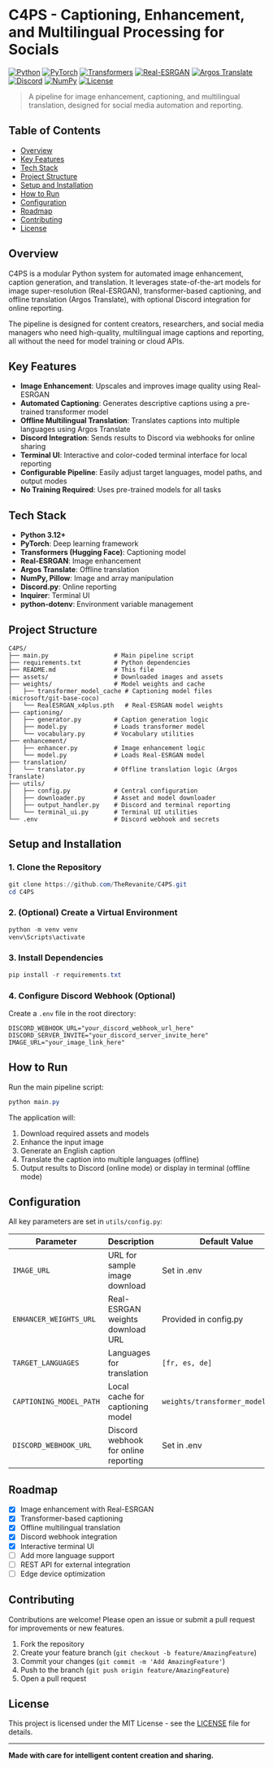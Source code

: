 # C4PS - Captioning, Enhancement, and Multilingual Processing for Socials

[![Python](https://img.shields.io/badge/Python-3.12%2B-blue.svg)](https://www.python.org/)
[![PyTorch](https://img.shields.io/badge/PyTorch-Latest-red.svg)](https://pytorch.org/)
[![Transformers](https://img.shields.io/badge/Transformers-HuggingFace-ff69b4.svg)](https://huggingface.co/docs/transformers/index)
[![Real-ESRGAN](https://img.shields.io/badge/RealESRGAN-Image%20Enhancement-4b8bbe.svg)](https://github.com/xinntao/Real-ESRGAN)
[![Argos Translate](https://img.shields.io/badge/Argos%20Translate-Offline%20Translation-008080.svg)](https://github.com/argosopentech/argos-translate)
[![Discord](https://img.shields.io/badge/Discord-Webhooks-5865F2.svg)](https://discord.com/)
[![NumPy](https://img.shields.io/badge/NumPy-Scientific-013243.svg)](https://numpy.org/)
[![License](https://img.shields.io/badge/License-MIT-green.svg)](./LICENSE)

> A pipeline for image enhancement, captioning, and multilingual translation, designed for social media automation and reporting.

## Table of Contents
- [Overview](#overview)
- [Key Features](#key-features)
- [Tech Stack](#tech-stack)
- [Project Structure](#project-structure)
- [Setup and Installation](#setup-and-installation)
- [How to Run](#how-to-run)
- [Configuration](#configuration)
- [Roadmap](#roadmap)
- [Contributing](#contributing)
- [License](#license)

## Overview
C4PS is a modular Python system for automated image enhancement, caption generation, and translation. It leverages state-of-the-art models for image super-resolution (Real-ESRGAN), transformer-based captioning, and offline translation (Argos Translate), with optional Discord integration for online reporting.

The pipeline is designed for content creators, researchers, and social media managers who need high-quality, multilingual image captions and reporting, all without the need for model training or cloud APIs.

## Key Features
- **Image Enhancement**: Upscales and improves image quality using Real-ESRGAN
- **Automated Captioning**: Generates descriptive captions using a pre-trained transformer model
- **Offline Multilingual Translation**: Translates captions into multiple languages using Argos Translate
- **Discord Integration**: Sends results to Discord via webhooks for online sharing
- **Terminal UI**: Interactive and color-coded terminal interface for local reporting
- **Configurable Pipeline**: Easily adjust target languages, model paths, and output modes
- **No Training Required**: Uses pre-trained models for all tasks

## Tech Stack
- **Python 3.12+**
- **PyTorch**: Deep learning framework
- **Transformers (Hugging Face)**: Captioning model
- **Real-ESRGAN**: Image enhancement
- **Argos Translate**: Offline translation
- **NumPy, Pillow**: Image and array manipulation
- **Discord.py**: Online reporting
- **Inquirer**: Terminal UI
- **python-dotenv**: Environment variable management

## Project Structure
```
C4PS/
├── main.py                  # Main pipeline script
├── requirements.txt         # Python dependencies
├── README.md                # This file
├── assets/                  # Downloaded images and assets
├── weights/                 # Model weights and cache
│   ├── transformer_model_cache # Captioning model files (microsoft/git-base-coco)
│   └── RealESRGAN_x4plus.pth   # Real-ESRGAN model weights
├── captioning/
│   ├── generator.py         # Caption generation logic
│   ├── model.py             # Loads transformer model
│   └── vocabulary.py        # Vocabulary utilities
├── enhancement/
│   ├── enhancer.py          # Image enhancement logic
│   └── model.py             # Loads Real-ESRGAN model
├── translation/
│   └── translator.py        # Offline translation logic (Argos Translate)
├── utils/
│   ├── config.py            # Central configuration
│   ├── downloader.py        # Asset and model downloader
│   ├── output_handler.py    # Discord and terminal reporting
│   └── terminal_ui.py       # Terminal UI utilities
└── .env                     # Discord webhook and secrets
```

## Setup and Installation

### 1. Clone the Repository
```powershell
git clone https://github.com/TheRevanite/C4PS.git
cd C4PS
```

### 2. (Optional) Create a Virtual Environment
```powershell
python -m venv venv
venv\Scripts\activate
```

### 3. Install Dependencies
```powershell
pip install -r requirements.txt
```

### 4. Configure Discord Webhook (Optional)
Create a `.env` file in the root directory:
```env
DISCORD_WEBHOOK_URL="your_discord_webhook_url_here"
DISCORD_SERVER_INVITE="your_discord_server_invite_here"
IMAGE_URL="your_image_link_here"
```

## How to Run

Run the main pipeline script:
```powershell
python main.py
```

The application will:
1. Download required assets and models
2. Enhance the input image
3. Generate an English caption
4. Translate the caption into multiple languages (offline)
5. Output results to Discord (online mode) or display in terminal (offline mode)

## Configuration

All key parameters are set in `utils/config.py`:

| Parameter                | Description                                 | Default Value                |
|--------------------------|---------------------------------------------|------------------------------|
| `IMAGE_URL`              | URL for sample image download               | Set in .env                 |
| `ENHANCER_WEIGHTS_URL`   | Real-ESRGAN weights download URL            | Provided in config.py        |
| `TARGET_LANGUAGES`       | Languages for translation                   | `[fr, es, de]`               |
| `CAPTIONING_MODEL_PATH`  | Local cache for captioning model            | `weights/transformer_model_cache` |
| `DISCORD_WEBHOOK_URL`    | Discord webhook for online reporting        | Set in .env                  |

## Roadmap
- [x] Image enhancement with Real-ESRGAN
- [x] Transformer-based captioning
- [x] Offline multilingual translation
- [x] Discord webhook integration
- [x] Interactive terminal UI
- [ ] Add more language support
- [ ] REST API for external integration
- [ ] Edge device optimization

## Contributing
Contributions are welcome! Please open an issue or submit a pull request for improvements or new features.

1. Fork the repository
2. Create your feature branch (`git checkout -b feature/AmazingFeature`)
3. Commit your changes (`git commit -m 'Add AmazingFeature'`)
4. Push to the branch (`git push origin feature/AmazingFeature`)
5. Open a pull request

## License
This project is licensed under the MIT License - see the [LICENSE](./LICENSE) file for details.

---

**Made with care for intelligent content creation and sharing.**
